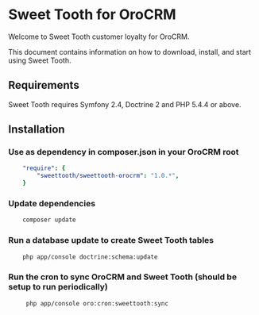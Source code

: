 Sweet Tooth for OroCRM
========================

Welcome to Sweet Tooth customer loyalty for OroCRM.

This document contains information on how to download, install, and start
using Sweet Tooth.

Requirements
------------

Sweet Tooth requires Symfony 2.4, Doctrine 2 and PHP 5.4.4 or above.

Installation
------------

### Use as dependency in composer.json in your OroCRM root

```yaml
    "require": {
        "sweettooth/sweettooth-orocrm": "1.0.*",
    }
```

### Update dependencies
```bash
    composer update
```

### Run a database update to create Sweet Tooth tables

```bash
    php app/console doctrine:schema:update
```

### Run the cron to sync OroCRM and Sweet Tooth (should be setup to run periodically)

```bash
     php app/console oro:cron:sweettooth:sync
```